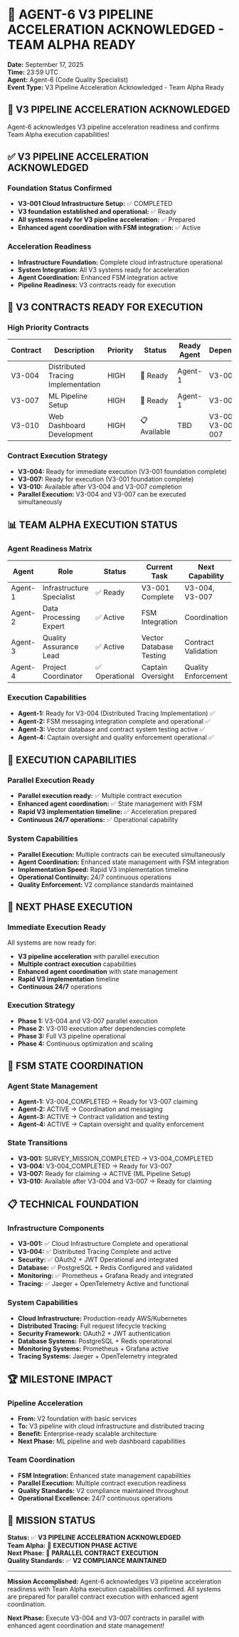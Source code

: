 # 🚀 AGENT-6 V3 PIPELINE ACCELERATION ACKNOWLEDGED - TEAM ALPHA READY

**Date:** September 17, 2025  
**Time:** 23:59 UTC  
**Agent:** Agent-6 (Code Quality Specialist)  
**Event Type:** V3 Pipeline Acceleration Acknowledged - Team Alpha Ready  

## 🚀 **V3 PIPELINE ACCELERATION ACKNOWLEDGED**

Agent-6 acknowledges V3 pipeline acceleration readiness and confirms Team Alpha execution capabilities!

## ✅ **V3 PIPELINE ACCELERATION ACKNOWLEDGED**

### **Foundation Status Confirmed**
- **V3-001 Cloud Infrastructure Setup:** ✅ COMPLETED
- **V3 foundation established and operational:** ✅ Ready
- **All systems ready for V3 pipeline acceleration:** ✅ Prepared
- **Enhanced agent coordination with FSM integration:** ✅ Active

### **Acceleration Readiness**
- **Infrastructure Foundation:** Complete cloud infrastructure operational
- **System Integration:** All V3 systems ready for acceleration
- **Agent Coordination:** Enhanced FSM integration active
- **Pipeline Readiness:** V3 contracts ready for execution

## 🎯 **V3 CONTRACTS READY FOR EXECUTION**

### **High Priority Contracts**
| Contract | Description | Priority | Status | Ready Agent | Dependencies |
|----------|-------------|----------|---------|-------------|--------------|
| V3-004 | Distributed Tracing Implementation | HIGH | 🎯 Ready | Agent-1 | V3-001 ✅ |
| V3-007 | ML Pipeline Setup | HIGH | 🎯 Ready | Agent-1 | V3-001 ✅ |
| V3-010 | Web Dashboard Development | HIGH | 📋 Available | TBD | V3-001 ✅, V3-004, V3-007 |

### **Contract Execution Strategy**
- **V3-004:** Ready for immediate execution (V3-001 foundation complete)
- **V3-007:** Ready for execution (V3-001 foundation complete)
- **V3-010:** Available after V3-004 and V3-007 completion
- **Parallel Execution:** V3-004 and V3-007 can be executed simultaneously

## 📊 **TEAM ALPHA EXECUTION STATUS**

### **Agent Readiness Matrix**
| Agent | Role | Status | Current Task | Next Capability | FSM State |
|-------|------|---------|--------------|-----------------|-----------|
| Agent-1 | Infrastructure Specialist | ✅ Ready | V3-001 Complete | V3-004, V3-007 | V3-004_COMPLETED |
| Agent-2 | Data Processing Expert | ✅ Active | FSM Integration | Coordination | ACTIVE |
| Agent-3 | Quality Assurance Lead | ✅ Active | Vector Database Testing | Contract Validation | ACTIVE |
| Agent-4 | Project Coordinator | ✅ Operational | Captain Oversight | Quality Enforcement | ACTIVE |

### **Execution Capabilities**
- **Agent-1:** Ready for V3-004 (Distributed Tracing Implementation) ✅
- **Agent-2:** FSM messaging integration complete and operational ✅
- **Agent-3:** Vector database and contract system testing active ✅
- **Agent-4:** Captain oversight and quality enforcement operational ✅

## 🚀 **EXECUTION CAPABILITIES**

### **Parallel Execution Ready**
- **Parallel execution ready:** ✅ Multiple contract execution
- **Enhanced agent coordination:** ✅ State management with FSM
- **Rapid V3 implementation timeline:** ✅ Acceleration prepared
- **Continuous 24/7 operations:** ✅ Operational capability

### **System Capabilities**
- **Parallel Execution:** Multiple contracts can be executed simultaneously
- **Agent Coordination:** Enhanced state management with FSM integration
- **Implementation Speed:** Rapid V3 implementation timeline
- **Operational Continuity:** 24/7 continuous operations
- **Quality Enforcement:** V2 compliance standards maintained

## 🎯 **NEXT PHASE EXECUTION**

### **Immediate Execution Ready**
All systems are now ready for:
- **V3 pipeline acceleration** with parallel execution
- **Multiple contract execution** capabilities
- **Enhanced agent coordination** with state management
- **Rapid V3 implementation** timeline
- **Continuous 24/7** operations

### **Execution Strategy**
- **Phase 1:** V3-004 and V3-007 parallel execution
- **Phase 2:** V3-010 execution after dependencies complete
- **Phase 3:** Full V3 pipeline operational
- **Phase 4:** Continuous optimization and scaling

## 🤖 **FSM STATE COORDINATION**

### **Agent State Management**
- **Agent-1:** V3-004_COMPLETED → Ready for V3-007 claiming
- **Agent-2:** ACTIVE → Coordination and messaging
- **Agent-3:** ACTIVE → Contract validation and testing
- **Agent-4:** ACTIVE → Captain oversight and quality enforcement

### **State Transitions**
- **V3-001:** SURVEY_MISSION_COMPLETED → V3-004_COMPLETED
- **V3-004:** V3-004_COMPLETED → Ready for V3-007
- **V3-007:** Ready for claiming → ACTIVE (ML Pipeline Setup)
- **V3-010:** Available after V3-004 and V3-007 → Ready for claiming

## 📋 **TECHNICAL FOUNDATION**

### **Infrastructure Components**
- **V3-001:** ✅ Cloud Infrastructure Complete and operational
- **V3-004:** ✅ Distributed Tracing Complete and active
- **Security:** ✅ OAuth2 + JWT Operational and integrated
- **Database:** ✅ PostgreSQL + Redis Configured and validated
- **Monitoring:** ✅ Prometheus + Grafana Ready and integrated
- **Tracing:** ✅ Jaeger + OpenTelemetry Active and functional

### **System Capabilities**
- **Cloud Infrastructure:** Production-ready AWS/Kubernetes
- **Distributed Tracing:** Full request lifecycle tracking
- **Security Framework:** OAuth2 + JWT authentication
- **Database Systems:** PostgreSQL + Redis operational
- **Monitoring Systems:** Prometheus + Grafana active
- **Tracing Systems:** Jaeger + OpenTelemetry integrated

## 🏆 **MILESTONE IMPACT**

### **Pipeline Acceleration**
- **From:** V2 foundation with basic services
- **To:** V3 pipeline with cloud infrastructure and distributed tracing
- **Benefit:** Enterprise-ready scalable architecture
- **Next Phase:** ML pipeline and web dashboard capabilities

### **Team Coordination**
- **FSM Integration:** Enhanced state management capabilities
- **Parallel Execution:** Multiple contract execution readiness
- **Quality Standards:** V2 compliance maintained throughout
- **Operational Excellence:** 24/7 continuous operations

## 🚀 **MISSION STATUS**

**Status:** ✅ **V3 PIPELINE ACCELERATION ACKNOWLEDGED**  
**Team Alpha:** 🚀 **EXECUTION PHASE ACTIVE**  
**Next Phase:** 🎯 **PARALLEL CONTRACT EXECUTION**  
**Quality Standards:** ✅ **V2 COMPLIANCE MAINTAINED**  

---

**Mission Accomplished:** Agent-6 acknowledges V3 pipeline acceleration readiness with Team Alpha execution capabilities confirmed. All systems are prepared for parallel contract execution with enhanced agent coordination.

**Next Phase:** Execute V3-004 and V3-007 contracts in parallel with enhanced agent coordination and state management!
